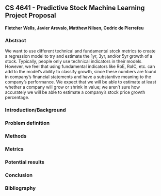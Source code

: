 ## CS 4641 - Predictive Stock Machine Learning Project Proposal
#### Fletcher Wells, Javier Arevalo, Matthew Nilsen, Cedric de Pierrefeu

### Abstract
We want to use different technical and fundamental stock metrics to create a regression model to try and estimate the 1yr, 3yr, and/or 5yr growth of a stock. Typically, people only use technical indicators in their models. However, we feel that using fundamental indicators like RoE, RoIC, etc. can add to the model’s ability to classify growth, since these numbers are found in company’s financial statements and have a substantive meaning to the company’s performance. We expect that we will be able to estimate at least whether a company will grow or shrink in value; we aren’t sure how accurately we will be able to estimate a company’s stock price growth percentage.

### Introduction/Background

### Problem definition

### Methods

### Metrics

### Potential results

### Conclusion

### Bibliography

